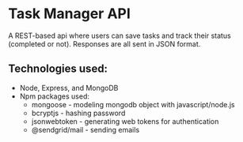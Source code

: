 # Task Manager API
A REST-based api where users can save tasks and track their status (completed or not). 
Responses are all sent in JSON format.

## Technologies used:
* Node, Express, and MongoDB
* Npm packages used: 
  * mongoose - modeling mongodb object with javascript/node.js
  * bcryptjs - hashing password
  * jsonwebtoken - generating web tokens for authentication
  * @sendgrid/mail - sending emails
